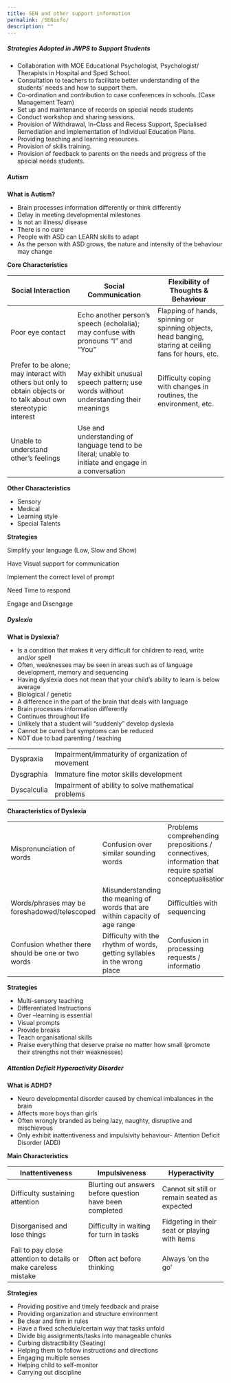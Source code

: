 ```yaml
---
title: SEN and other support information
permalink: /SENinfo/
description: ""
---
```

##### Strategies Adopted in JWPS to Support Students

* Collaboration with MOE Educational Psychologist, Psychologist/ Therapists in Hospital and Sped School.
* Consultation to teachers to facilitate better understanding of the students’ needs and how to support them.
* Co-ordination and contribution to case conferences in schools. (Case Management Team)
* Set up and maintenance of records on special needs students
* Conduct workshop and sharing sessions.
* Provision of Withdrawal, In-Class and Recess Support, Specialised Remediation and implementation of Individual Education Plans.
* Providing teaching and learning resources.
* Provision of skills training. 
* Provision of feedback to parents on the needs and progress of the special needs students.


##### Autism

**What is Autism?**

* Brain processes information differently or think differently
* Delay in meeting developmental milestones
* Is not an illness/ disease
* There is no cure
* People with ASD can LEARN skills to adapt
* As the person with ASD grows, the nature and intensity of the behaviour may change


**Core Characteristics**



| Social Interaction | Social Communication | Flexibility of Thoughts & Behaviour |
| -------- | -------- | -------- |
| Poor eye contact     | Echo another person’s speech (echolalia);  may confuse with pronouns “I” and “You”     | Flapping of hands, spinning or spinning objects, head banging, staring at ceiling fans for hours, etc.     |
| Prefer to be alone; may interact with others but only to obtain objects or to talk about own stereotypic interest  | May exhibit unusual speech pattern; use words without understanding their meanings | Difficulty coping with changes in routines, the environment, etc.  |
|  Unable to understand other’s feelings | Use and understanding of language tend to be literal; unable to initiate and engage in a conversation  |  |


**Other Characteristics**

*   Sensory
*   Medical
*   Learning style
*   Special Talents
 

**Strategies**

Simplify your language (Low, Slow and Show)

Have Visual support for communication

Implement the correct level of prompt

Need Time to respond

Engage and Disengage


##### Dyslexia

**What is Dyslexia?**

* Is a condition that makes it very difficult for children to read, write and/or spell
* Often, weaknesses may be seen in areas such as of language development, memory and sequencing
* Having dyslexia does not mean that your child’s ability to learn is below average
* Biological / genetic
* A difference in the part of the brain that deals with language
* Brain processes information differently
* Continues throughout life
* Unlikely that a student will “suddenly” develop dyslexia
* Cannot be cured but symptoms can be reduced
* NOT due to bad parenting / teaching




|  |  |
| -------- | -------- | 
| Dyspraxia     | Impairment/immaturity of organization of movement     | 
|  Dysgraphia |  Immature fine motor skills development |
|  Dyscalculia |  Impairment of ability to solve mathematical problems |**


**Characteristics of Dyslexia**



| |  |  | |
| -------- | -------- | -------- |---|
| Mispronunciation of words     | Confusion over similar sounding words     | Problems comprehending prepositions / connectives, information that require spatial conceptualisation     | Outline/shape of word is similar to correct word but some letters are confused  |
| Words/phrases may be foreshadowed/telescoped     | Misunderstanding the meaning of words that are within capacity of age range     | Difficulties with sequencing     |  Reverses/mirrors letters, punctuation marks |
| Confusion whether there should be one or two words     | Difficulty with the rhythm of words, getting syllables in the wrong place     | Confusion in processing requests / informatio     |  Letters may be correct but in the wrong order |


**Strategies**

* Multi-sensory teaching
* Differentiated Instructions
* Over –learning is essential
* Visual prompts
* Provide  breaks
* Teach organisational skills
* Praise everything that deserve praise no matter how small (promote their strengths not their weaknesses)


##### Attention Deficit Hyperactivity Disorder

**What is ADHD?**

* Neuro developmental disorder caused by chemical imbalances in the brain
* Affects more boys than girls
* Often wrongly branded as being lazy, naughty, disruptive and mischievous
* Only exhibit inattentiveness and impulsivity behaviour- Attention Deficit Disorder (ADD)


**Main Characteristics**

| Inattentiveness  |  Impulsiveness  |  Hyperactivity  |
| -------- | -------- | -------- |
| Difficulty sustaining attention     | Blurting out answers before question have been completed     | Cannot sit still or remain seated as expected     |
|  Disorganised and lose things |  Difficulty in waiting for turn in tasks  |  Fidgeting in their seat or playing with items |
|  Fail to pay close attention to details or make careless mistake  |  Often act before thinking |   Always ‘on the go’ |


**Strategies**

*  Providing positive and timely feedback and praise
*  Providing organization and structure environment
*  Be clear and firm in rules
*  Have a fixed schedule/certain way that tasks unfold
*  Divide big assignments/tasks into manageable chunks
*  Curbing distractibility (Seating)
*  Helping them to follow instructions and directions
*  Engaging multiple senses
*  Helping child to self-monitor
*  Carrying out discipline